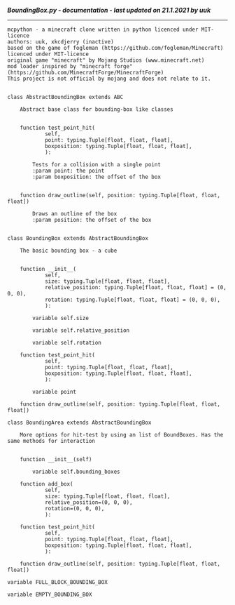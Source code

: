 ***BoundingBox.py - documentation - last updated on 21.1.2021 by uuk***
___

    mcpython - a minecraft clone written in python licenced under MIT-licence
    authors: uuk, xkcdjerry (inactive)
    based on the game of fogleman (https://github.com/fogleman/Minecraft) licenced under MIT-licence
    original game "minecraft" by Mojang Studios (www.minecraft.net)
    mod loader inspired by "minecraft forge" (https://github.com/MinecraftForge/MinecraftForge)
    This project is not official by mojang and does not relate to it.


    class AbstractBoundingBox extends ABC
        
        Abstract base class for bounding-box like classes


        function test_point_hit(
                self,
                point: typing.Tuple[float, float, float],
                boxposition: typing.Tuple[float, float, float],
                ):
            
            Tests for a collision with a single point
            :param point: the point
            :param boxposition: the offset of the box


        function draw_outline(self, position: typing.Tuple[float, float, float])
            
            Draws an outline of the box
            :param position: the offset of the box


    class BoundingBox extends AbstractBoundingBox
        
        The basic bounding box - a cube


        function __init__(
                self,
                size: typing.Tuple[float, float, float],
                relative_position: typing.Tuple[float, float, float] = (0, 0, 0),
                rotation: typing.Tuple[float, float, float] = (0, 0, 0),
                ):

            variable self.size

            variable self.relative_position

            variable self.rotation

        function test_point_hit(
                self,
                point: typing.Tuple[float, float, float],
                boxposition: typing.Tuple[float, float, float],
                ):

            variable point

        function draw_outline(self, position: typing.Tuple[float, float, float])

    class BoundingArea extends AbstractBoundingBox
        
        More options for hit-test by using an list of BoundBoxes. Has the same methods for interaction


        function __init__(self)

            variable self.bounding_boxes

        function add_box(
                self,
                size: typing.Tuple[float, float, float],
                relative_position=(0, 0, 0),
                rotation=(0, 0, 0),
                ):

        function test_point_hit(
                self,
                point: typing.Tuple[float, float, float],
                boxposition: typing.Tuple[float, float, float],
                ):

        function draw_outline(self, position: typing.Tuple[float, float, float])

    variable FULL_BLOCK_BOUNDING_BOX

    variable EMPTY_BOUNDING_BOX
